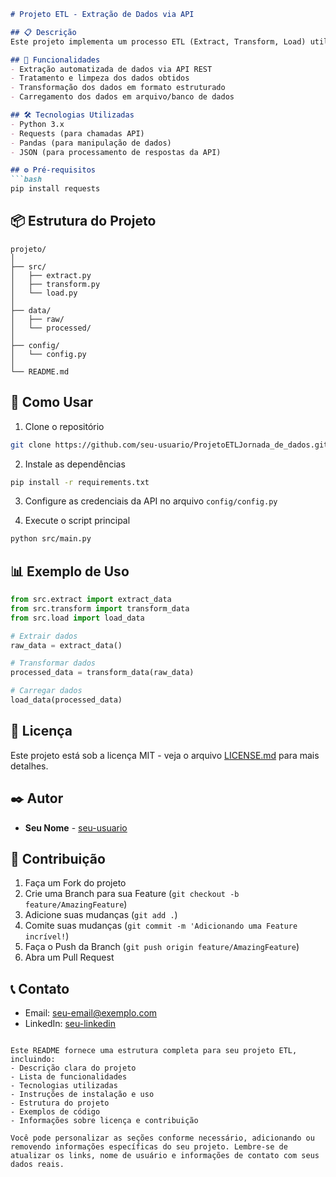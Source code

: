 ```markdown:README.md
# Projeto ETL - Extração de Dados via API

## 📋 Descrição
Este projeto implementa um processo ETL (Extract, Transform, Load) utilizando Python para extrair dados de APIs, realizar transformações necessárias e carregar os dados processados.

## 🚀 Funcionalidades
- Extração automatizada de dados via API REST
- Tratamento e limpeza dos dados obtidos
- Transformação dos dados em formato estruturado
- Carregamento dos dados em arquivo/banco de dados

## 🛠️ Tecnologias Utilizadas
- Python 3.x
- Requests (para chamadas API)
- Pandas (para manipulação de dados)
- JSON (para processamento de respostas da API)

## ⚙️ Pré-requisitos
```bash
pip install requests
```

## 📦 Estrutura do Projeto
```
projeto/
│
├── src/
│   ├── extract.py
│   ├── transform.py
│   └── load.py
│
├── data/
│   ├── raw/
│   └── processed/
│
├── config/
│   └── config.py
│
└── README.md
```

## 🔧 Como Usar
1. Clone o repositório
```bash
git clone https://github.com/seu-usuario/ProjetoETLJornada_de_dados.git
```

2. Instale as dependências
```bash
pip install -r requirements.txt
```

3. Configure as credenciais da API no arquivo `config/config.py`

4. Execute o script principal
```bash
python src/main.py
```

## 📊 Exemplo de Uso
```python
from src.extract import extract_data
from src.transform import transform_data
from src.load import load_data

# Extrair dados
raw_data = extract_data()

# Transformar dados
processed_data = transform_data(raw_data)

# Carregar dados
load_data(processed_data)
```

## 📝 Licença
Este projeto está sob a licença MIT - veja o arquivo [LICENSE.md](LICENSE.md) para mais detalhes.

## ✒️ Autor
* **Seu Nome** - [seu-usuario](https://github.com/seu-usuario)

## 🤝 Contribuição
1. Faça um Fork do projeto
2. Crie uma Branch para sua Feature (`git checkout -b feature/AmazingFeature`)
3. Adicione suas mudanças (`git add .`)
4. Comite suas mudanças (`git commit -m 'Adicionando uma Feature incrível!`)
5. Faça o Push da Branch (`git push origin feature/AmazingFeature`)
6. Abra um Pull Request

## 📞 Contato
- Email: seu-email@exemplo.com
- LinkedIn: [seu-linkedin](https://www.linkedin.com/in/seu-usuario/)
```

Este README fornece uma estrutura completa para seu projeto ETL, incluindo:
- Descrição clara do projeto
- Lista de funcionalidades
- Tecnologias utilizadas
- Instruções de instalação e uso
- Estrutura do projeto
- Exemplos de código
- Informações sobre licença e contribuição

Você pode personalizar as seções conforme necessário, adicionando ou removendo informações específicas do seu projeto. Lembre-se de atualizar os links, nome de usuário e informações de contato com seus dados reais.

